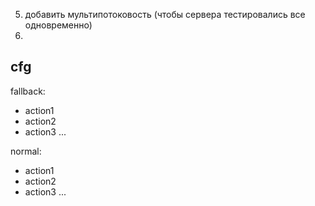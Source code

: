 5. добавить мультипотоковость (чтобы сервера тестировались все одновременно)    
6.
cfg
---- 
fallback:
  - action1
  - action2
  - action3
 ...

normal:
  - action1
  - action2
  - action3
 ...
 
